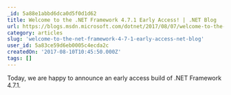 ```yaml
---
_id: 5a88e1abbd6dca0d5f0d1d62
title: Welcome to the .NET Framework 4.7.1 Early Access! | .NET Blog
url: https://blogs.msdn.microsoft.com/dotnet/2017/08/07/welcome-to-the-net-framework-4-7-1-early-access/
category: articles
slug: 'welcome-to-the-net-framework-4-7-1-early-access-net-blog'
user_id: 5a83ce59d6eb0005c4ecda2c
createdOn: '2017-08-10T10:45:50.000Z'
tags: []
---
```


Today, we are happy to announce an early access build of .NET Framework 4.7.1. 
